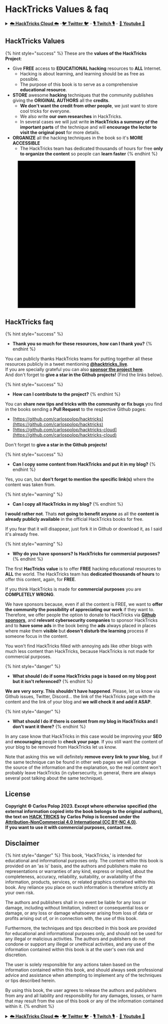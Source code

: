 # HackTricks Values & faq

<details>

<summary><a href="https://cloud.hacktricks.xyz/pentesting-cloud/pentesting-cloud-methodology"><strong>☁️ HackTricks Cloud ☁️</strong></a> -<a href="https://twitter.com/hacktricks_live"><strong>🐦 Twitter 🐦</strong></a> - <a href="https://www.twitch.tv/hacktricks_live/schedule"><strong>🎙️ Twitch 🎙️</strong></a> - <a href="https://www.youtube.com/@hacktricks_LIVE"><strong>🎥 Youtube 🎥</strong></a></summary>

* Do you work in a **cybersecurity company**? Do you want to see your **company advertised in HackTricks**? or do you want to have access to the **latest version of the PEASS or download HackTricks in PDF**? Check the [**SUBSCRIPTION PLANS**](https://github.com/sponsors/carlospolop)!
* Discover [**The PEASS Family**](https://opensea.io/collection/the-peass-family), our collection of exclusive [**NFTs**](https://opensea.io/collection/the-peass-family)
* Get the [**official PEASS & HackTricks swag**](https://peass.creator-spring.com)
* **Join the** [**💬**](https://emojipedia.org/speech-balloon/) [**Discord group**](https://discord.gg/hRep4RUj7f) or the [**telegram group**](https://t.me/peass) or **follow** me on **Twitter** [**🐦**](https://github.com/carlospolop/hacktricks/tree/7af18b62b3bdc423e11444677a6a73d4043511e9/\[https:/emojipedia.org/bird/README.md)[**@carlospolopm**](https://twitter.com/hacktricks\_live)**.**
* **Share your hacking tricks by submitting PRs to the** [**hacktricks repo**](https://github.com/carlospolop/hacktricks) **and** [**hacktricks-cloud repo**](https://github.com/carlospolop/hacktricks-cloud).

</details>

## HackTricks Values

{% hint style="success" %}
These are the **values of the HackTricks Project**:

* Give **FREE** access to **EDUCATIONAL hacking** resources to **ALL** Internet.
  * Hacking is about learning, and learning should be as free as possible.
  * The purpose of this book is to serve as a comprehensive **educational resource**.
* **STORE** awesome **hacking** techniques that the community publishes giving the **ORIGINAL** **AUTHORS** all the **credits**.
  * **We don't want the credit from other people**, we just want to store cool tricks for everyone.
  * We also write **our own researches** in HackTricks.
  * In several cases we will just write **in HackTricks a summary of the important parts** of the technique and will **encourage the lector to visit the original post** for more details.
* **ORGANIZE** all the hacking techniques in the book so it's **MORE ACCESSIBLE**
  * The HackTricks team has dedicated thousands of hours for free **only to organize the content** so people can **learn faster**
{% endhint %}

<figure><img src="../.gitbook/assets/hack tricks gif.gif" alt="" width="375"><figcaption></figcaption></figure>

## HackTricks faq

{% hint style="success" %}
* **Thank you so much for these resources, how can I thank you?**
{% endhint %}

You can publicly thanks HackTricks teams for putting together all these resources publicly in a tweet mentioning [**@hacktricks\_live**](https://twitter.com/hacktricks\_live).\
If you are specially grateful you can also [**sponsor the project here**](https://github.com/sponsors/carlospolop).\
And don't forget to **give a star in the Github projects!** (Find the links below).

{% hint style="success" %}
* **How can I contribute to the project?**
{% endhint %}

You can **share new tips and tricks with the community or fix bugs** you find in the books sending a **Pull Request** to the respective Github pages:&#x20;

* [https://github.com/carlospolop/hacktricks](https://github.com/carlospolop/hacktricks)
* [https://github.com/carlospolop/hacktricks-cloud](https://github.com/carlospolop/hacktricks-cloud)

Don't forget to **give a star in the Github projects!**

{% hint style="success" %}
* **Can I copy some content from HackTricks and put it in my blog?**
{% endhint %}

Yes, you can, but **don't forget to mention the specific link(s)** where the content was taken from.

{% hint style="warning" %}
* **Can I copy all HackTricks in my blog?**
{% endhint %}

**I would rather not**. Thats **not going to benefit anyone** as all the **content is already publicly available** in the official HackTricks books for free.

If you fear that it will disappear, just fork it in Github or download it, as I said it's already free.

{% hint style="warning" %}
* **Why do you have sponsors? Is HackTricks for commercial purposes?**
{% endhint %}

The first **HacTricks** **value** is to offer **FREE** hacking educational resources to **ALL** the world. The HackTricks team has **dedicated thousands of hours** to offer this content, again, for **FREE**.

If you think HackTricks is made for **commercial purposes** you are **COMPLETELY WRONG**.

We have sponsors because, even if all the content is FREE, we want to **offer the community the possibility of appreciating our work** if they want to. Therefore, we offer people the option to donate to HackTricks via [**Github sponsors**](https://github.com/sponsors/carlospolop), and **relevant cybersecurity companies** to sponsor HackTricks and to **have some ads** in the book being the **ads** always placed in places where make them **visible** but **doesn't disturb the learning** process if someone focus in the content.

You won't find HackTricks filled with annoying ads like other blogs with much less content than HackTricks, because HackTricks is not made for commercial purposes.

{% hint style="danger" %}
* **What should I do if some HackTricks page is based on my blog post but it isn't referenced?**
{% endhint %}

**We are very sorry. This shouldn't have happened**. Please, let us know via Github issues, Twitter, Discord... the link of the HackTricks page with the content and the link of your blog and **we will check it and add it ASAP**.

{% hint style="danger" %}
* **What should I do if there is content from my blog in HackTricks and I don't want it there?**
{% endhint %}

In any case know that HackTricks in this case would be improving your **SEO** and **encouraging** people to **check your page**. If you still want the content of your blog to be removed from HackTricks let us know.

Note that asking this we will definitely **remove every link to your blog**, but if the same technique can be found in other web pages we will just change the source of the information and the explanation, so the real content won't probably leave HackTricks (in cybersecurity, in general, there are always several post talking about the same technique).

## License

**Copyright © Carlos Polop 2023. Except where otherwise specified (the external information copied into the book belongs to the original authors), the text on** [**HACK TRICKS**](https://github.com/carlospolop/hacktricks) **by Carlos Polop is licensed under the**[ **Attribution-NonCommercial 4.0 International (CC BY-NC 4.0)**](https://creativecommons.org/licenses/by-nc/4.0/)**.**\
**If you want to use it with commercial purposes, contact me.**

## **Disclaimer**

{% hint style="danger" %}
This book, 'HackTricks,' is intended for educational and informational purposes only. The content within this book is provided on an 'as is' basis, and the authors and publishers make no representations or warranties of any kind, express or implied, about the completeness, accuracy, reliability, suitability, or availability of the information, products, services, or related graphics contained within this book. Any reliance you place on such information is therefore strictly at your own risk.

The authors and publishers shall in no event be liable for any loss or damage, including without limitation, indirect or consequential loss or damage, or any loss or damage whatsoever arising from loss of data or profits arising out of, or in connection with, the use of this book.

Furthermore, the techniques and tips described in this book are provided for educational and informational purposes only, and should not be used for any illegal or malicious activities. The authors and publishers do not condone or support any illegal or unethical activities, and any use of the information contained within this book is at the user's own risk and discretion.

The user is solely responsible for any actions taken based on the information contained within this book, and should always seek professional advice and assistance when attempting to implement any of the techniques or tips described herein.

By using this book, the user agrees to release the authors and publishers from any and all liability and responsibility for any damages, losses, or harm that may result from the use of this book or any of the information contained within it.
{% endhint %}

<details>

<summary><a href="https://cloud.hacktricks.xyz/pentesting-cloud/pentesting-cloud-methodology"><strong>☁️ HackTricks Cloud ☁️</strong></a> -<a href="https://twitter.com/hacktricks_live"><strong>🐦 Twitter 🐦</strong></a> - <a href="https://www.twitch.tv/hacktricks_live/schedule"><strong>🎙️ Twitch 🎙️</strong></a> - <a href="https://www.youtube.com/@hacktricks_LIVE"><strong>🎥 Youtube 🎥</strong></a></summary>

* Do you work in a **cybersecurity company**? Do you want to see your **company advertised in HackTricks**? or do you want to have access to the **latest version of the PEASS or download HackTricks in PDF**? Check the [**SUBSCRIPTION PLANS**](https://github.com/sponsors/carlospolop)!
* Discover [**The PEASS Family**](https://opensea.io/collection/the-peass-family), our collection of exclusive [**NFTs**](https://opensea.io/collection/the-peass-family)
* Get the [**official PEASS & HackTricks swag**](https://peass.creator-spring.com)
* **Join the** [**💬**](https://emojipedia.org/speech-balloon/) [**Discord group**](https://discord.gg/hRep4RUj7f) or the [**telegram group**](https://t.me/peass) or **follow** me on **Twitter** [**🐦**](https://github.com/carlospolop/hacktricks/tree/7af18b62b3bdc423e11444677a6a73d4043511e9/\[https:/emojipedia.org/bird/README.md)[**@carlospolopm**](https://twitter.com/hacktricks\_live)**.**
* **Share your hacking tricks by submitting PRs to the** [**hacktricks repo**](https://github.com/carlospolop/hacktricks) **and** [**hacktricks-cloud repo**](https://github.com/carlospolop/hacktricks-cloud).

</details>
